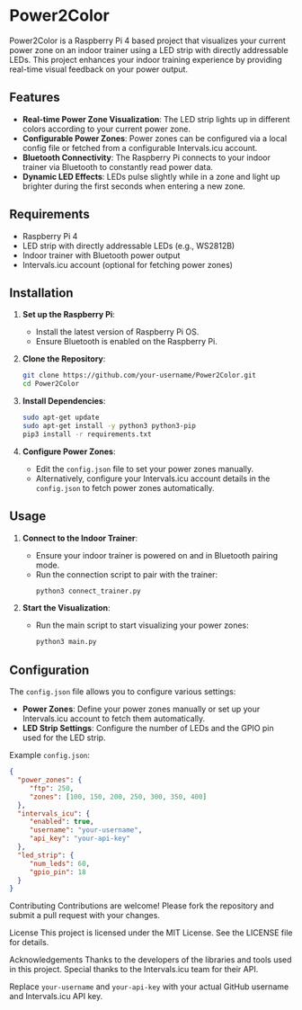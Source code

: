 # Power2Color

Power2Color is a Raspberry Pi 4 based project that visualizes your current power zone on an indoor trainer using a LED strip with directly addressable LEDs. This project enhances your indoor training experience by providing real-time visual feedback on your power output.

## Features

- **Real-time Power Zone Visualization**: The LED strip lights up in different colors according to your current power zone.
- **Configurable Power Zones**: Power zones can be configured via a local config file or fetched from a configurable Intervals.icu account.
- **Bluetooth Connectivity**: The Raspberry Pi connects to your indoor trainer via Bluetooth to constantly read power data.
- **Dynamic LED Effects**: LEDs pulse slightly while in a zone and light up brighter during the first seconds when entering a new zone.

## Requirements

- Raspberry Pi 4
- LED strip with directly addressable LEDs (e.g., WS2812B)
- Indoor trainer with Bluetooth power output
- Intervals.icu account (optional for fetching power zones)

## Installation

1. **Set up the Raspberry Pi**:
    - Install the latest version of Raspberry Pi OS.
    - Ensure Bluetooth is enabled on the Raspberry Pi.

2. **Clone the Repository**:
    ```sh
    git clone https://github.com/your-username/Power2Color.git
    cd Power2Color
    ```

3. **Install Dependencies**:
    ```sh
    sudo apt-get update
    sudo apt-get install -y python3 python3-pip
    pip3 install -r requirements.txt
    ```

4. **Configure Power Zones**:
    - Edit the `config.json` file to set your power zones manually.
    - Alternatively, configure your Intervals.icu account details in the `config.json` to fetch power zones automatically.

## Usage

1. **Connect to the Indoor Trainer**:
    - Ensure your indoor trainer is powered on and in Bluetooth pairing mode.
    - Run the connection script to pair with the trainer:
      ```sh
      python3 connect_trainer.py
      ```

2. **Start the Visualization**:
    - Run the main script to start visualizing your power zones:
      ```sh
      python3 main.py
      ```

## Configuration

The `config.json` file allows you to configure various settings:

- **Power Zones**: Define your power zones manually or set up your Intervals.icu account to fetch them automatically.
- **LED Strip Settings**: Configure the number of LEDs and the GPIO pin used for the LED strip.

Example `config.json`:
```json
{
  "power_zones": {
     "ftp": 250,
     "zones": [100, 150, 200, 250, 300, 350, 400]
  },
  "intervals_icu": {
     "enabled": true,
     "username": "your-username",
     "api_key": "your-api-key"
  },
  "led_strip": {
     "num_leds": 60,
     "gpio_pin": 18
  }
}
```


Contributing
Contributions are welcome! Please fork the repository and submit a pull request with your changes.

License
This project is licensed under the MIT License. See the LICENSE file for details.

Acknowledgements
Thanks to the developers of the libraries and tools used in this project.
Special thanks to the Intervals.icu team for their API.


Replace `your-username` and `your-api-key` with your actual GitHub username and Intervals.icu API key.
